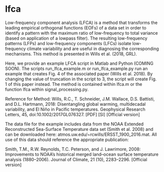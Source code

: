 # lfca
Low-frequency component analysis (LFCA) is a method that transforms the leading empirical orthogonal functions (EOFs) 
of a data set in order to identify a pattern with the maximum ratio of low-frequency to total variance (based on 
application of a lowpass filter). The resulting low-frequency patterns (LFPs) and low-frequency components (LFCs) 
isolate low-frequency climate variability and are useful in diagnosing the corresponding mechanisms. This method is 
presented in Wills et al. (2018, GRL). 

Here, we provide an example LFCA script in Matlab and Python (COMING SOON). The scripts run_lfca_example.m or run_lfca_example.py run an example that creates Fig. 4 of the associated paper (Wills et al. 2018). By changing the value of truncation in the script to 3, the script will create Fig. 1 of this paper instead. The method is contained within lfca.m or the function lfca within signal_processing.py. 

Reference for Method:
Wills, R.C., T. Schneider, J.M. Wallace, D.S. Battisti, and D.L. Hartmann, 2018: Disentangling global warming, multidecadal variability, and El Niño in Pacific temperatures. Geophysical Research Letters, 45, doi:10.1002/2017GL076327. [PDF] [SI] [Official version]

The data file for the example includes data from the NOAA Extended Reconstructed Sea-Surface 
Temperature data set (Smith et al. 2008) and can be downloaded here: atmos.uw.edu/~rcwills/ERSST_1900_2016.mat. All use of this data should reference the appropriate publication:

Smith, T.M., R.W. Reynolds, T.C. Peterson, and J. Lawrimore, 2008: Improvements to NOAA’s historical merged land–ocean surface temperature analysis (1880–2006). Journal of Climate, 21 (10), 2283–2296. [Official version]
